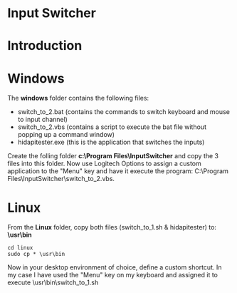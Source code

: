 # Input Switcher

# Introduction


# Windows
The **windows** folder contains the following files:
- switch_to_2.bat (contains the commands to switch keyboard and mouse to input channel)
- switch_to_2.vbs (contains a script to execute the bat file without popping up a command window)
- hidapitester.exe (this is the application that switches the inputs)

Create the folling folder **c:\Program Files\InputSwitcher** and copy the 3 files into this folder.
Now use Logitech Options to assign a custom application to the "Menu" key and have it execute the program: C:\Program Files\InputSwitcher\switch_to_2.vbs.

# Linux
From the **Linux** folder, copy both files (switch_to_1.sh & hidapitester) to: **\usr\bin**
```
cd linux
sudo cp * \usr\bin
```
Now in your desktop environment of choice, define a custom shortcut. In my case I have used the "Menu" key on my keyboard and assigned it to execute \usr\bin\switch_to_1.sh